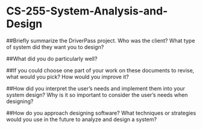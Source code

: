 # CS-255-System-Analysis-and-Design

##Briefly summarize the DriverPass project. Who was the client? What type of system did they want you to design?

##What did you do particularly well?

##If you could choose one part of your work on these documents to revise, what would you pick? How would you improve it?

##How did you interpret the user’s needs and implement them into your system design? Why is it so important to consider the user’s needs when designing?

##How do you approach designing software? What techniques or strategies would you use in the future to analyze and design a system?
